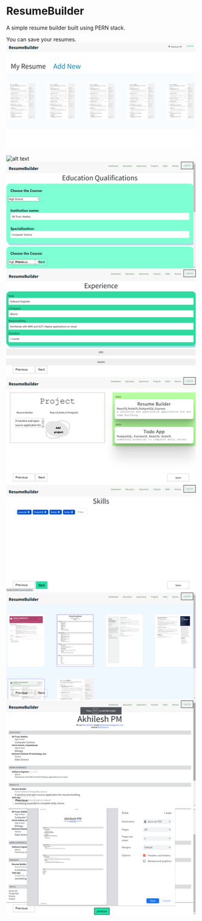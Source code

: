 # ResumeBuilder
A simple resume builder built using PERN stack.

You can save your resumes.
![alt text](https://github.com/Akhileshpm/ResumeBuilder/blob/c45be19c7c8d682bbc98c5835cfc7633e4be00e9/Screenshot%20(806).png?raw=true)


![alt text](https://github.com/Akhileshpm/ResumeBuilder/blob/d55c647df4317dba4c8239342057aae1551c3aa3/Screenshot%40(807).png?raw=true)
![alt text](https://github.com/Akhileshpm/ResumeBuilder/blob/d55c647df4317dba4c8239342057aae1551c3aa3/Screenshot%20(808).png?raw=true)
![alt text](https://github.com/Akhileshpm/ResumeBuilder/blob/d55c647df4317dba4c8239342057aae1551c3aa3/Screenshot%20(809).png?raw=true)
![alt text](https://github.com/Akhileshpm/ResumeBuilder/blob/d55c647df4317dba4c8239342057aae1551c3aa3/Screenshot%20(810).png?raw=true)
![alt text](https://github.com/Akhileshpm/ResumeBuilder/blob/d55c647df4317dba4c8239342057aae1551c3aa3/Screenshot%20(811).png?raw=true)
![alt text](https://github.com/Akhileshpm/ResumeBuilder/blob/d55c647df4317dba4c8239342057aae1551c3aa3/Screenshot%20(812).png?raw=true)
![alt text](https://github.com/Akhileshpm/ResumeBuilder/blob/main/Screenshot%20(813).png?raw=true)
![alt text](https://github.com/Akhileshpm/ResumeBuilder/blob/main/Screenshot%20(815).png?raw=true)
